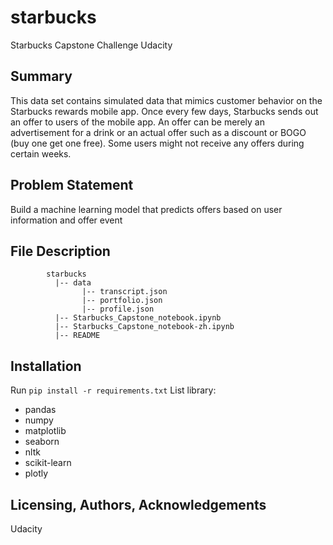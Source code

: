 # starbucks
Starbucks Capstone Challenge Udacity

## Summary
This data set contains simulated data that mimics customer behavior on the Starbucks rewards mobile app. Once every few days, Starbucks sends out an offer to users of the mobile app. An offer can be merely an advertisement for a drink or an actual offer such as a discount or BOGO (buy one get one free). Some users might not receive any offers during certain weeks. 

## Problem Statement
Build a machine learning model that predicts offers based on user information and offer event

## File Description
~~~~~~~
        starbucks
          |-- data
                |-- transcript.json
                |-- portfolio.json
                |-- profile.json
          |-- Starbucks_Capstone_notebook.ipynb
          |-- Starbucks_Capstone_notebook-zh.ipynb
          |-- README
~~~~~~~
## Installation
Run `pip install -r requirements.txt`
List library:
- pandas
- numpy
- matplotlib
- seaborn
- nltk
- scikit-learn
- plotly

## Licensing, Authors, Acknowledgements
Udacity

